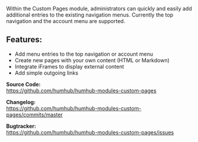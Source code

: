 Within the Custom Pages module, administrators can quickly and easily add additional entries to the existing navigation menus. Currently the top navigation and the account menu are supported.

**Features:**
-
- Add menu entries to the top navigation or account menu
- Create new pages with your own content (HTML or Markdown)
- Integrate iFrames to display external content
- Add simple outgoing links


**Source Code:**    
<https://github.com/humhub/humhub-modules-custom-pages>

**Changelog:**  
<https://github.com/humhub/humhub-modules-custom-pages/commits/master>

**Bugtracker:**  
<https://github.com/humhub/humhub-modules-custom-pages/issues>